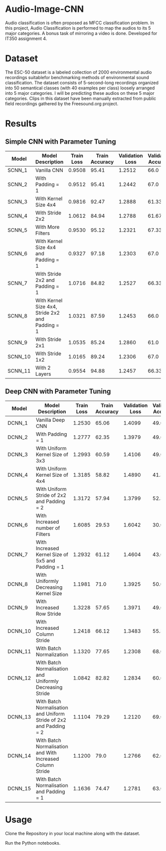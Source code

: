 ﻿# Audio-Image-CNN

 Audio classification is often proposed as MFCC classification problem. In this project, Audio Classification is performed to map the audios to its 5 major categories. A bonus task of mirroring a video is done. Developed for IT350 assignment 4.

 # Dataset

The ESC-50 dataset is a labeled collection of 2000 environmental audio recordings suitablefor benchmarking methods of environmental sound classification. The dataset consists of 5-second-long recordings organized into 50 semantical classes (with 40 examples per class) loosely arranged into 5 major categories. I will be predicting these audios on these 5 major categories. Clips in this dataset have been manually extracted from public field recordings gathered by the Freesound.org project. 

# Results

## Simple CNN with Parameter Tuning

| Model   | Model Description                                    | Train Loss | Train Accuracy | Validation Loss | Validation Accuracy |
|---------|------------------------------------------------------|------------|----------------|-----------------|---------------------|
| SCNN_1  | Vanilla CNN                                          | 0.9508     | 95.41          | 1.2512          | 66.0                |
| SCNN_2  | With Padding = 1                                     | 0.9512     | 95.41          | 1.2442          | 67.0                |
| SCNN_3  | With Kernel Size 4x4                                 | 0.9816     | 92.47          | 1.2888          | 61.33               |
| SCNN_4  | With Stride 2x2                                      | 1.0612     | 84.94          | 1.2788          | 61.67               |
| SCNN_5  | With More Filters                                    | 0.9530     | 95.12          | 1.2321          | 67.33               |
| SCNN_6  | With Kernel Size 4x4 and Padding = 1                 | 0.9327     | 97.18          | 1.2303          | 67.0                |
| SCNN_7  | With Stride 2x2 and Padding = 1                      | 1.0716     | 84.82          | 1.2527          | 66.33               |
| SCNN_8  | With Kernel Size 4x4, Stride 2x2 and Padding = 1     | 1.0321     | 87.59          | 1.2453          | 66.0                |
| SCNN_9  | With Stride 2x1                                      | 1.0535     | 85.24          | 1.2860          | 61.0                |
| SCNN_10 | With Stride 1x2                                      | 1.0165     | 89.24          | 1.2306          | 67.0                |
| SCNN_11 | With 2 Layers                                        | 0.9554     | 94.88          | 1.2457          | 66.33               |


## Deep CNN with Parameter Tuning

| Model    | Model Description                                       | Train Loss | Train Accuracy | Validation Loss | Validation Accuracy |
|----------|---------------------------------------------------------|------------|----------------|-----------------|---------------------|
| DCNN_1   | Vanilla Deep CNN                                       | 1.2530     | 65.06          | 1.4099          | 49.0                |
| DCNN_2   | With Padding = 1                                      | 1.2777     | 62.35          | 1.3979          | 49.67               |
| DCNN_3   | With Uniform Kernel Size of 3x3                        | 1.2993     | 60.59          | 1.4106          | 49.0                |
| DCNN_4   | With Uniform Kernel Size of 4x4                        | 1.3185     | 58.82          | 1.4890          | 41.33               |
| DCNN_5   | With Uniform Stride of 2x2 and Padding = 2             | 1.3172     | 57.94          | 1.3799          | 52.33               |
| DCNN_6   | With Increased number of Filters                      | 1.6085     | 29.53          | 1.6042          | 30.0                |
| DCNN_7   | With Increased Kernel Size of 5x5 and Padding = 1      | 1.2932     | 61.12          | 1.4604          | 43.67               |
| DCNN_8   | With Uniformly Decreasing Kernel Size                  | 1.1981     | 71.0           | 1.3925          | 50.0                |
| DCNN_9   | With Increased Row Stride                              | 1.3228     | 57.65          | 1.3971          | 49.67               |
| DCNN_10  | With Increased Column Stride                           | 1.2418     | 66.12          | 1.3483          | 55.33               |
| DCNN_11  | With Batch Normalization                               | 1.1320     | 77.65          | 1.2308          | 68.0                |
| DCNN_12  | With Batch Normalisation and Uniformly Decreasing Stride| 1.0842     | 82.82          | 1.2834          | 60.67               |
| DCNN_13  | With Batch Normalisation and Uniform Stride of 2x2 and Padding = 2 | 1.1104 | 79.29          | 1.2120          | 69.0                |
| DCNN_14  | With Batch Normalisation and With Increased Column Stride | 1.1200 | 79.0           | 1.2766          | 62.67               |
| DCNN_15  | With Batch Normalisation and Padding = 1               | 1.1636     | 74.47          | 1.2781          | 63.0                |


 # Usage

Clone the Repository in your local machine along with the dataset.

Run the Python notebooks.
